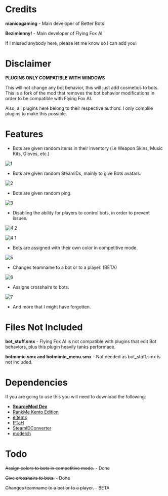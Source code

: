 # Credits
**manicogaming** - Main developer of Better Bots

**Bezimienny!** - Main developer of Flying Fox AI

If I missed anybody here, please let me know so I can add you!

# Disclaimer

**PLUGINS ONLY COMPATIBLE WITH WINDOWS**

This will not change any bot behavior, this will just add cosmetics to bots. This is a fork of the mod that removes the bot behavior modifications in order to be compatible with Flying Fox AI.

Also, all plugins here belong to their respective authors. I only complile plugins to make this possible.

# Features
- Bots are given random items in their inventory (i.e Weapon Skins, Music Kits, Gloves, etc.)

![1](https://user-images.githubusercontent.com/45516471/202308584-ea287595-e476-47a5-a9f2-61c8e71d57cb.png)

- Bots are given random SteamIDs, mainly to give Bots avatars.

![2](https://user-images.githubusercontent.com/45516471/202308687-928a47d5-5207-402d-b4a1-cb0fda410eed.png)

- Bots are given random ping.

![3](https://user-images.githubusercontent.com/45516471/202308700-1c654da0-8869-427f-87df-be6e9c29b078.png)

- Disabling the ability for players to control bots, in order to prevent issues.

![4 2](https://user-images.githubusercontent.com/45516471/202308741-3eb24479-b2ef-413b-8d56-b80d7d74d6a6.png)

![4 1](https://user-images.githubusercontent.com/45516471/202308753-349b0e1a-b636-461a-bfd8-6a275b97445c.png)

- Bots are assigned with their own color in competitive mode.

![5](https://user-images.githubusercontent.com/45516471/202327550-e9579bf5-f6f4-4727-b963-ba0af2ffc75b.png)

- Changes teamname to a bot or to a player. (BETA)

![6](https://user-images.githubusercontent.com/45516471/202577625-9d203c24-bfab-4e7a-8048-8674523ec990.png)

- Assigns crosshairs to bots.

![7](https://user-images.githubusercontent.com/45516471/202692347-eaf522a6-e926-49cc-8b72-5e88d2dd6165.jpg)

- And more that I might have forgotten.
# Files Not Included
**bot_stuff.smx** - Flying Fox AI is not compatible with plugins that edit Bot behaviors, plus this plugin heavily tanks performace.

**botmimic.smx and botmimic_menu.smx** - Not needed as bot_stuff.smx is not included.

# Dependencies
If you are going to use this you will need to download the following:
- **[SourceMod Dev](https://www.sourcemod.net/downloads.php?branch=dev)**
- [RankMe Kento Edition](https://forums.alliedmods.net/showthread.php?p=2467665)
- [eItems](https://github.com/ESK0/eItems)
- [PTaH](https://ptah.zizt.ru/)
- [SteamIDConverter](https://forums.alliedmods.net/showthread.php?t=333459)
- [modelch](https://github.com/SAZONISCHE/modelch)

# Todo
~~Assign colors to bots in competitive mode.~~ - Done

~~Give crosshairs to bots.~~ - Done

~~Changes teamname to a bot or to a player.~~ - BETA
